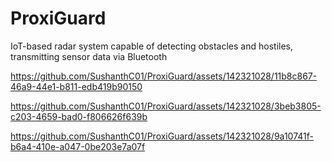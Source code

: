 # ProxiGuard
IoT-based radar system capable of detecting obstacles and hostiles, transmitting sensor data via Bluetooth


https://github.com/SushanthC01/ProxiGuard/assets/142321028/11b8c867-46a9-44e1-b811-edb419b90150



https://github.com/SushanthC01/ProxiGuard/assets/142321028/3beb3805-c203-4659-bad0-f806626f639b



https://github.com/SushanthC01/ProxiGuard/assets/142321028/9a10741f-b6a4-410e-a047-0be203e7a07f

